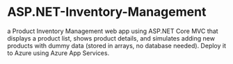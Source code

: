 # ASP.NET-Inventory-Management
a Product Inventory Management web app using ASP.NET Core MVC that displays a product list,  shows product details, and simulates adding new products with dummy data (stored in arrays, no database needed). Deploy it to Azure using Azure App Services. 
